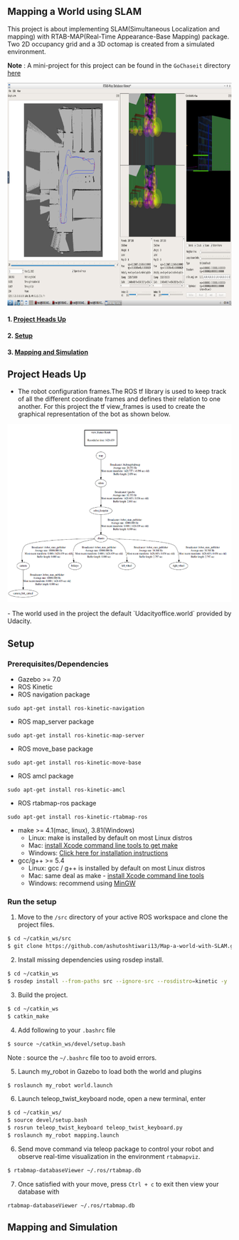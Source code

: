 ## Mapping a World using SLAM

This project is about implementing SLAM(Simultaneous Localization and mapping) with RTAB-MAP(Real-Time Appearance-Base Mapping) package. Two 2D occupancy grid and a 3D octomap is created from a simulated environment.

**Note** : A mini-project for this project can be found in the `GoChaseit` directory [here](https://github.com/ashutoshtiwari13/Map-a-world-with-SLAM/tree/master/GochaseIt)

<p align ="center">
<img src="https://github.com/ashutoshtiwari13/Map-a-world-with-SLAM/blob/master/output/Overview.png" height= "500px" width="800px"/>
</p>

#### 1. [Project Heads Up](#Project-Heads-Up)
#### 2. [Setup](#Setup)
#### 3. [Mapping and Simulation](#Mapping-and-Simulation)

## Project Heads Up
- The robot configuration frames.The ROS tf library is used to keep track of all the different coordinate frames and defines their relation to one another. For this project the tf view_frames is used to create the graphical representation of the bot as shown below.

<p align ="center">
<img src="https://github.com/ashutoshtiwari13/Map-a-world-with-SLAM/blob/master/output/frames.png" height= "400px" width="900px"/>
</p>
- The world used in the project the default `Udacityoffice.world` provided by Udacity.

## Setup
### Prerequisites/Dependencies  
* Gazebo >= 7.0  
* ROS Kinetic  
* ROS navigation package  
```
sudo apt-get install ros-kinetic-navigation
```
* ROS map_server package  
```
sudo apt-get install ros-kinetic-map-server
```
* ROS move_base package  
```
sudo apt-get install ros-kinetic-move-base
```
* ROS amcl package  
```
sudo apt-get install ros-kinetic-amcl
```
* ROS rtabmap-ros package
```
sudo apt-get install ros-kinetic-rtabmap-ros
```
* make >= 4.1(mac, linux), 3.81(Windows)
  * Linux: make is installed by default on most Linux distros
  * Mac: [install Xcode command line tools to get make](https://developer.apple.com/xcode/features/)
  * Windows: [Click here for installation instructions](http://gnuwin32.sourceforge.net/packages/make.htm)
* gcc/g++ >= 5.4
  * Linux: gcc / g++ is installed by default on most Linux distros
  * Mac: same deal as make - [install Xcode command line tools](https://developer.apple.com/xcode/features/)
  * Windows: recommend using [MinGW](http://www.mingw.org/)

### Run the setup

1. Move to the `/src` directory of your active ROS workspace and clone the project files.
```sh
$ cd ~/catkin_ws/src
$ git clone https://github.com/ashutoshtiwari13/Map-a-world-with-SLAM.git
```
2. Install missing dependencies using rosdep install.
```sh
$ cd ~/catkin_ws
$ rosdep install --from-paths src --ignore-src --rosdistro=kinetic -y
```

3. Build the project.
```sh
$ cd ~/catkin_ws
$ catkin_make
```

4. Add following to your `.bashrc` file
```sh
$ source ~/catkin_ws/devel/setup.bash
```
Note : source the `~/.bashrc` file too to avoid errors.

5. Launch my_robot in Gazebo to load both the world and plugins
```sh
$ roslaunch my_robot world.launch
```
6. Launch teleop_twist_keyboard node, open a new terminal, enter  
```sh
$ cd ~/catkin_ws/
$ source devel/setup.bash
$ rosrun teleop_twist_keyboard teleop_twist_keyboard.py
$ roslaunch my_robot mapping.launch
```
6. Send move command via teleop package to control your robot and observe real-time visualization in the environment `rtabmapviz`.
```sh
$ rtabmap-databaseViewer ~/.ros/rtabmap.db
```
7. Once satisfied with your move, press `Ctrl + c` to exit then view your database with
```
rtabmap-databaseViewer ~/.ros/rtabmap.db
```

## Mapping and Simulation

